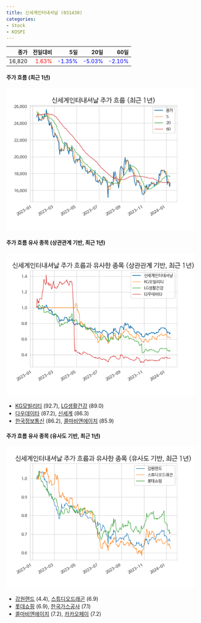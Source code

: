 ```yaml
---
title: 신세계인터내셔날 (031430)
categories:
- Stock
- KOSPI
---
```


|종가|전일대비|5일|20일|60일|
|---:|-------:|--:|---:|---:|
|16,820|<span style="color: red">1.63%</span>|<span style="color: blue">-1.35%</span>|<span style="color: blue">-5.03%</span>|<span style="color: blue">-2.10%</span>|

<!-- more -->

#### 주가 흐름 (최근 1년)
![031430](/assets/images/stock/031430.png)


#### 주가 흐름 유사 종목 (상관관계 기반, 최근 1년)
![031430](/assets/images/stock/031430_corr.png)
- [KG모빌리티](/003620/) (92.7), [LG생활건강](/051900/) (89.0)
- [다우데이타](/032190/) (87.2), [신세계](/004170/) (86.3)
- [한국정보통신](/025770/) (86.2), [콜마비앤에이치](/200130/) (85.9)


#### 주가 흐름 유사 종목 (유사도 기반, 최근 1년)
![031430](/assets/images/stock/031430_sim.png)
- [강원랜드](/035250/) (4.4), [스튜디오드래곤](/253450/) (6.9)
- [롯데쇼핑](/023530/) (6.9), [한국가스공사](/036460/) (7.1)
- [콜마비앤에이치](/200130/) (7.2), [카카오페이](/377300/) (7.2)